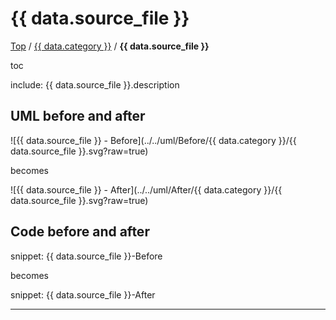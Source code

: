 # {{ data.source_file }}

[Top](../../) / [{{ data.category }}](../) / **{{ data.source_file }}**

toc

include: {{ data.source_file }}.description

## UML before and after

![{{ data.source_file }} - Before](../../uml/Before/{{ data.category }}/{{ data.source_file }}.svg?raw=true)

becomes

![{{ data.source_file }} - After](../../uml/After/{{ data.category }}/{{ data.source_file }}.svg?raw=true)

## Code before and after

snippet: {{ data.source_file }}-Before

becomes

snippet: {{ data.source_file }}-After

-----



